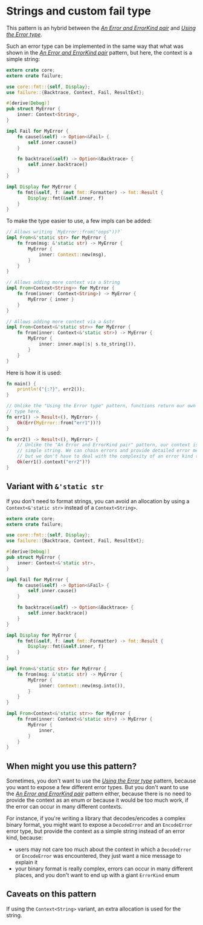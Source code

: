 # Strings and custom fail type

This pattern is an hybrid between the [_An Error and ErrorKind pair_](./error-errorkind.md) and
[_Using the Error type_](./use-error.md).

Such an error type can be implemented in the same way that what was shown in
the [_An Error and ErrorKind pair_](./error-errorkind.md) pattern, but here, the context is a
simple string:

```rust
extern crate core;
extern crate failure;

use core::fmt::{self, Display};
use failure::{Backtrace, Context, Fail, ResultExt};

#[derive(Debug)]
pub struct MyError {
    inner: Context<String>,
}

impl Fail for MyError {
    fn cause(&self) -> Option<&Fail> {
        self.inner.cause()
    }

    fn backtrace(&self) -> Option<&Backtrace> {
        self.inner.backtrace()
    }
}

impl Display for MyError {
    fn fmt(&self, f: &mut fmt::Formatter) -> fmt::Result {
        Display::fmt(&self.inner, f)
    }
}
```

To make the type easier to use, a few impls can be added:

```rust
// Allows writing `MyError::from("oops"))?`
impl From<&'static str> for MyError {
    fn from(msg: &'static str) -> MyError {
        MyError {
            inner: Context::new(msg),
        }
    }
}

// Allows adding more context via a String
impl From<Context<String>> for MyError {
    fn from(inner: Context<String>) -> MyError {
        MyError { inner }
    }
}

// Allows adding more context via a &str
impl From<Context<&'static str>> for MyError {
    fn from(inner: Context<&'static str>) -> MyError {
        MyError {
            inner: inner.map(|s| s.to_string()),
        }
    }
}
```

Here is how it is used:

```rust
fn main() {
    println!("{:?}", err2());
}

// Unlike the "Using the Error type" pattern, functions return our own error
// type here.
fn err1() -> Result<(), MyError> {
    Ok(Err(MyError::from("err1"))?)
}

fn err2() -> Result<(), MyError> {
    // Unlike the "An Error and ErrorKind pair" pattern, our context is a
    // simple string. We can chain errors and provide detailed error messages,
    // but we don't have to deal with the complexity of an error kind type
    Ok(err1().context("err2")?)
}
```

## Variant with `&'static str`

If you don't need to format strings, you can avoid an
allocation by using a `Context<&'static str>` instead of a
`Context<String>`.

```rust
extern crate core;
extern crate failure;

use core::fmt::{self, Display};
use failure::{Backtrace, Context, Fail, ResultExt};

#[derive(Debug)]
pub struct MyError {
    inner: Context<&'static str>,
}

impl Fail for MyError {
    fn cause(&self) -> Option<&Fail> {
        self.inner.cause()
    }

    fn backtrace(&self) -> Option<&Backtrace> {
        self.inner.backtrace()
    }
}

impl Display for MyError {
    fn fmt(&self, f: &mut fmt::Formatter) -> fmt::Result {
        Display::fmt(&self.inner, f)
    }
}

impl From<&'static str> for MyError {
    fn from(msg: &'static str) -> MyError {
        MyError {
            inner: Context::new(msg.into()),
        }
    }
}

impl From<Context<&'static str>> for MyError {
    fn from(inner: Context<&'static str>) -> MyError {
        MyError {
            inner,
        }
    }
}
```

## When might you use this pattern?

Sometimes, you don't want to use the [_Using the Error type_](./use-error.md)
pattern, because you want to expose a few different error types. But you don't
want to use the [_An Error and ErrorKind pair_](./error-errorkind.md) pattern
either, because there is no need to provide the context as an enum or because
it would be too much work, if the error can occur in many different contexts.

For instance, if you're writing a library that decodes/encodes a complex binary
format, you might want to expose a `DecodeError` and an `EncodeError` error
type, but provide the context as a simple string instead of an error kind, because:

- users may not care too much about the context in which a `DecodeError` or
  `EncodeError` was encountered, they just want a nice message to explain it
- your binary format is really complex, errors can occur in many different
  places, and you don't want to end up with a giant `ErrorKind` enum


## Caveats on this pattern

If using the `Context<String>` variant, an extra allocation is used for the string.
